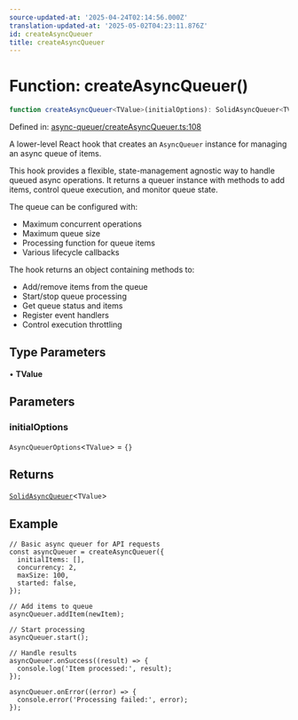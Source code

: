 ```yaml
---
source-updated-at: '2025-04-24T02:14:56.000Z'
translation-updated-at: '2025-05-02T04:23:11.876Z'
id: createAsyncQueuer
title: createAsyncQueuer
---
```


<!-- DO NOT EDIT: this page is autogenerated from the type comments -->

# Function: createAsyncQueuer()

```ts
function createAsyncQueuer<TValue>(initialOptions): SolidAsyncQueuer<TValue>
```

Defined in: [async-queuer/createAsyncQueuer.ts:108](https://github.com/TanStack/pacer/blob/main/packages/solid-pacer/src/async-queuer/createAsyncQueuer.ts#L108)

A lower-level React hook that creates an `AsyncQueuer` instance for managing an async queue of items.

This hook provides a flexible, state-management agnostic way to handle queued async operations.
It returns a queuer instance with methods to add items, control queue execution, and monitor queue state.

The queue can be configured with:
- Maximum concurrent operations
- Maximum queue size
- Processing function for queue items
- Various lifecycle callbacks

The hook returns an object containing methods to:
- Add/remove items from the queue
- Start/stop queue processing
- Get queue status and items
- Register event handlers
- Control execution throttling

## Type Parameters

• **TValue**

## Parameters

### initialOptions

`AsyncQueuerOptions`\<`TValue`\> = `{}`

## Returns

[`SolidAsyncQueuer`](../interfaces/solidasyncqueuer.md)\<`TValue`\>

## Example

```tsx
// Basic async queuer for API requests
const asyncQueuer = createAsyncQueuer({
  initialItems: [],
  concurrency: 2,
  maxSize: 100,
  started: false,
});

// Add items to queue
asyncQueuer.addItem(newItem);

// Start processing
asyncQueuer.start();

// Handle results
asyncQueuer.onSuccess((result) => {
  console.log('Item processed:', result);
});

asyncQueuer.onError((error) => {
  console.error('Processing failed:', error);
});
```
